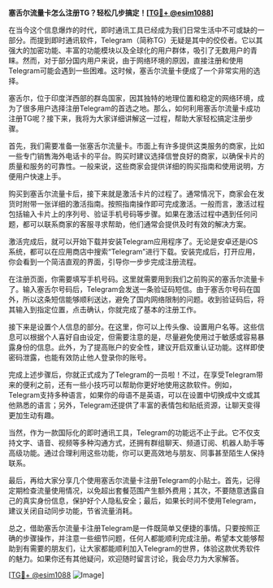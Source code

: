 **塞舌尔流量卡怎么注册TG？轻松几步搞定！[[TG💪+ @esim1088](https://t.me/s/esim1088)]**

在当今这个信息爆炸的时代，即时通讯工具已经成为我们日常生活中不可或缺的一部分。而提到即时通讯软件，Telegram（简称TG）无疑是其中的佼佼者。它以其强大的加密功能、丰富的功能模块以及全球化的用户群体，吸引了无数用户的青睐。然而，对于部分国内用户来说，由于网络环境的原因，直接注册和使用Telegram可能会遇到一些困难。这时候，塞舌尔流量卡便成了一个非常实用的选择。

塞舌尔，位于印度洋西部的群岛国家，因其独特的地理位置和稳定的网络环境，成为了很多用户选择注册Telegram的首选之地。那么，如何利用塞舌尔流量卡成功注册TG呢？接下来，我将为大家详细讲解这一过程，帮助大家轻松搞定注册步骤。

首先，我们需要准备一张塞舌尔流量卡。市面上有许多提供这类服务的商家，比如一些专门销售海外电话卡的平台。购买时建议选择信誉良好的商家，以确保卡片的质量和服务的可靠性。一般来说，这些商家会提供详细的购买指南和使用说明，方便用户快速上手。

购买到塞舌尔流量卡后，接下来就是激活卡片的过程了。通常情况下，商家会在发货时附带一张详细的激活指南。按照指南操作即可完成激活。一般而言，激活过程包括输入卡片上的序列号、验证手机号码等步骤。如果在激活过程中遇到任何问题，都可以联系商家的客服寻求帮助，他们通常会提供及时有效的解决方案。

激活完成后，就可以开始下载并安装Telegram应用程序了。无论是安卓还是iOS系统，都可以在应用商店中搜索“Telegram”进行下载。安装完成后，打开应用，你会看到一个简洁直观的界面，引导你一步步完成注册流程。

在注册页面，你需要填写手机号码。这里就需要用到我们之前购买的塞舌尔流量卡了。输入塞舌尔号码后，Telegram会发送一条验证码短信。由于塞舌尔号码在国外，所以这条短信能够顺利送达，避免了国内网络限制的问题。收到验证码后，将其输入到指定位置，点击确认，你就完成了基本的注册工作。

接下来是设置个人信息的部分。在这里，你可以上传头像、设置用户名等。这些信息可以根据个人喜好自由设定，但需要注意的是，尽量避免使用过于敏感或容易暴露身份的信息。此外，为了提高账户的安全性，建议开启双重认证功能。这样即使密码泄露，也能有效防止他人登录你的账号。

完成上述步骤后，你就正式成为了Telegram的一员啦！不过，在享受Telegram带来的便利之前，还有一些小技巧可以帮助你更好地使用这款软件。例如，Telegram支持多种语言，如果你的母语不是英语，可以在设置中切换成中文或其他熟悉的语言；另外，Telegram还提供了丰富的表情包和贴纸资源，让聊天变得更加生动有趣。

当然，作为一款国际化的即时通讯工具，Telegram的功能远不止于此。它不仅支持文字、语音、视频等多种沟通方式，还拥有群组聊天、频道订阅、机器人助手等高级功能。通过合理利用这些功能，你可以更高效地与朋友、同事甚至陌生人保持联系。

最后，再给大家分享几个使用塞舌尔流量卡注册Telegram的小贴士。首先，记得定期检查流量使用情况，以免超出套餐范围产生额外费用；其次，不要随意透露自己的真实身份信息，保护好个人隐私安全；最后，如果长时间不使用Telegram，建议关闭自动同步功能，节省流量消耗。

总之，借助塞舌尔流量卡注册Telegram是一件既简单又便捷的事情。只要按照正确的步骤操作，并注意一些细节问题，任何人都能顺利完成注册。希望本文能够帮助到有需要的朋友们，让大家都能顺利加入Telegram的世界，体验这款优秀软件的魅力。如果你还有其他疑问，欢迎随时留言讨论，我会尽力为大家解答。

[[TG💪+ @esim1088](https://t.me/s/esim1088) ![Image](https://i.postimg.cc/4NQfJmqS/Snipaste-2025-05-13-00-14-12.png)]